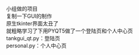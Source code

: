 小组做的项目<br>
复制一下GUI的制作<br>
原生tkinter界面太丑了<br>
就粗略学习了下用PYQT5做了一个登陆页和个人中心页<br>
tankgui_qt.py：登陆页<br>
personal.py：个人中心页<br>
